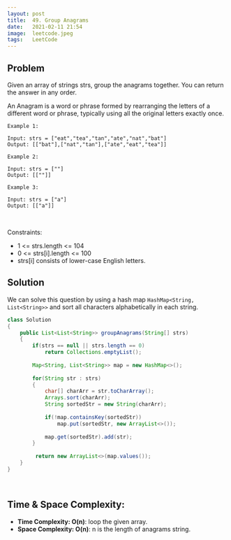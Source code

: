 ```yaml
---
layout: post 
title:  49. Group Anagrams
date:   2021-02-11 21:54
image:  leetcode.jpeg
tags:   LeetCode
---
```


## Problem

Given an array of strings strs, group the anagrams together. You can return the answer in any order.

An Anagram is a word or phrase formed by rearranging the letters of a different word or phrase, typically using all the original letters exactly once.

```
Example 1:

Input: strs = ["eat","tea","tan","ate","nat","bat"]
Output: [["bat"],["nat","tan"],["ate","eat","tea"]]

Example 2:

Input: strs = [""]
Output: [[""]]

Example 3:

Input: strs = ["a"]
Output: [["a"]]
```

<!-- Line breaks -->
<br />

Constraints:

* 1 <= strs.length <= 104
* 0 <= strs[i].length <= 100
* strs[i] consists of lower-case English letters.

## Solution

We can solve this question by using a hash map `HashMap<String, List<String>>` and sort all characters alphabetically in each string. 

```java
class Solution 
{
    public List<List<String>> groupAnagrams(String[] strs) 
    {
        if(strs == null || strs.length == 0)
            return Collections.emptyList();
        
        Map<String, List<String>> map = new HashMap<>();
        
        for(String str : strs)
        {
            char[] charArr = str.toCharArray();
            Arrays.sort(charArr);
            String sortedStr = new String(charArr);
            
            if(!map.containsKey(sortedStr))
                map.put(sortedStr, new ArrayList<>());
            
            map.get(sortedStr).add(str);
        }
        
         return new ArrayList<>(map.values());
    }
}
```

<!-- Line breaks -->
<br />

## Time & Space Complexity:

* **Time Complexity: O(n)**: loop the given array. 
* **Space Complexity: O(n)**: n is the length of anagrams string.